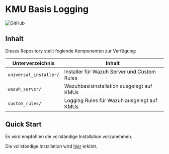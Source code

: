# KMU Basis Logging
![GitHub](https://img.shields.io/github/license/KMU-Incident-Response/KMU-Basis-Logging)
## Inhalt
Dieses Repository stellt foglende Komponenten zur Verfügung:

| Unterverzeichnis       | Inhalt                                      |
| ---------------------- | ------------------------------------------- |
| `universal_installer/` | Installer für Wazuh Server und Custom Rules |
| `wazuh_server/`        | Wazuhbasisinstallation ausgelegt auf KMUs   |
| `custom_rules/`        | Logging Rules für Wazuh ausgelegt auf KMUs  |

## Quick Start
Es wird empfohlen die vollständige Installation vorzunehmen.

Die vollständige Installation wird [hier](universal_installer/README.md#Installation) erklärt.